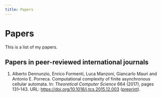 ```yaml
---
title: Papers
---
```


Papers
======

This is a list of my papers.

Papers in peer-reviewed international journals
----------------------------------------------

1. Alberto Dennunzio, Enrico Formenti, Luca Manzoni, Giancarlo Mauri and Antonio E. Porreca. Computational complexity of finite asynchronous cellular automata. In: *Theoretical Computer Science* 664 (2017), pages 131–143. URL: <https://doi.org/10.1016/j.tcs.2015.12.003> ([preprint](complexity-of-finite-asynchronous-ca.pdf)).

